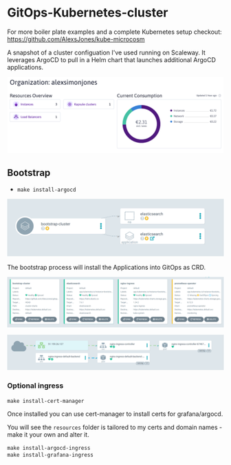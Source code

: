 # GitOps-Kubernetes-cluster

For more boiler plate examples and a complete Kubernetes setup checkout: https://github.com/AlexsJones/kube-microcosm


A snapshot of a cluster configuation I've used running on Scaleway.
It leverages ArgoCD to pull in a Helm chart that launches additional ArgoCD applications.

![](images/scaleway.png)


## Bootstrap

- `make install-argocd`

![](images/1.png)

The bootstrap process will install the Applications into GitOps as CRD.

![](images/2.png)

![](images/3.png)

### Optional ingress


`make install-cert-manager`

Once installed you can use cert-manager to install certs for grafana/argocd.

You will see the `resources` folder is tailored to my certs and domain names - make it your own and alter it.

```
make install-argocd-ingress
make install-grafana-ingress
```

